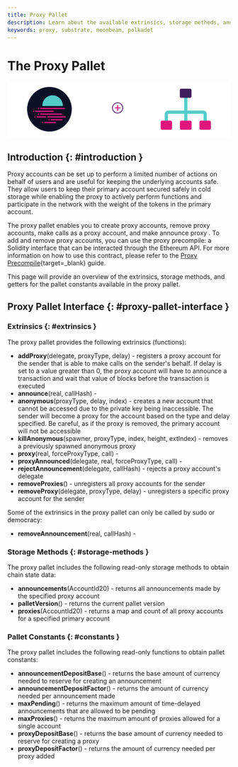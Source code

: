 ```yaml
---
title: Proxy Pallet
description: Learn about the available extrinsics, storage methods, and constants in the proxy pallet on Moonbeam.
keywords: proxy, substrate, moonbeam, polkadot
---
```


# The Proxy Pallet

![Proxy Moonbeam Banner](/images/builders/pallets-precompiles/pallets/proxies-banner.png)

## Introduction {: #introduction }

Proxy accounts can be set up to perform a limited number of actions on behalf of users and are useful for keeping the underlying accounts safe. They allow users to keep their primary account secured safely in cold storage while enabling the proxy to actively perform functions and participate in the network with the weight of the tokens in the primary account.

The proxy pallet enables you to create proxy accounts, remove proxy accounts, make calls as a proxy account, and make announce proxy . To add and remove proxy accounts, you can use the proxy precompile: a Solidity interface that can be interacted through the Ethereum API. For more information on how to use this contract, please refer to the [Proxy Precompile](/builders/pallets-precompiles/precompiles/proxy){target=_blank} guide.

This page will provide an overview of the extrinsics, storage methods, and getters for the pallet constants available in the proxy pallet.

## Proxy Pallet Interface {: #proxy-pallet-interface }

### Extrinsics {: #extrinsics }

The proxy pallet provides the following extrinsics (functions):

- **addProxy**(delegate, proxyType, delay) - registers a proxy account for the sender that is able to make calls on the sender's behalf. If delay is set to a value greater than 0, the proxy account will have to announce a transaction and wait that value of blocks before the transaction is executed
- **announce**(real, callHash) - 
- **anonymous**(proxyType, delay, index) - creates a new account that cannot be accessed due to the private key being inaccessible. The sender will become a proxy for the account based on the type and delay specified. Be careful, as if the proxy is removed, the primary account will not be accessible
- **killAnonymous**(spawner, proxyType, index, height, extIndex) - removes a previously spawned anonymous proxy
- **proxy**(real, forceProxyType, call) - 
- **proxyAnnounced**(delegate, real, forceProxyType, call) - 
- **rejectAnnouncement**(delegate, callHash) - rejects a proxy account's delegate
- **removeProxies**() - unregisters all proxy accounts for the sender
- **removeProxy**(delegate, proxyType, delay) - unregisters a specific proxy account for the sender

Some of the extrinsics in the proxy pallet can only be called by sudo or democracy:

- **removeAnnouncement**(real, callHash) - 


### Storage Methods {: #storage-methods }

The proxy pallet includes the following read-only storage methods to obtain chain state data:

- **announcements**(AccountId20) - returns all announcements made by the specified proxy account
- **palletVersion**() - returns the current pallet version
- **proxies**(AccountId20) - returns a map and count of all proxy accounts for a specified primary account

### Pallet Constants {: #constants }

The proxy pallet includes the following read-only functions to obtain pallet constants:

- **announcementDepositBase**() - returns the base amount of currency needed to reserve for creating an announcement
- **announcementDepositFactor**() - returns the amount of currency needed per announcement made
- **maxPending**() - returns the maximum amount of time-delayed announcements that are allowed to be pending
- **maxProxies**() - returns the maximum amount of proxies allowed for a single account
- **proxyDepositBase**() - returns the base amount of currency needed to reserve for creating a proxy
- **proxyDepositFactor**() - returns the amount of currency needed per proxy added